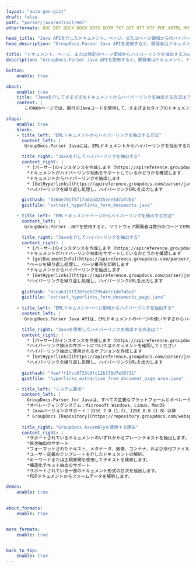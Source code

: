 ```yaml
---
layout: "auto-gen-gist"
draft: false
path: "parser/java/extract/eml"
otherformats: DOC DOT DOCX DOCM DOTX DOTM TXT ODT OTT RTF PDF XHTML MHTML MD XML EPUB FB2 CHM XLS XLT XLSX XLSM XLSB XLTX XLTM ODS CSV OTS XLA XLAM PPT PPTX  PPS POT PPSX PPTM POTX PPSM ODP OTP PST OST EMLX MSG ONE 

head_title: "Java APIを介したドキュメント、ページ、またはページ領域からのハイパーリンクの抽出"
head_description: "GroupDocs.Parser Java APIを使用すると、開発者はドキュメント、ドキュメントのページ、またはExcel、PowerPoint、PDF、Outlookなどの特定のページ領域からハイパーリンクを抽出できます。"

title: "ドキュメント、ページ、または特定のページ領域からハイパーリンクを抽出するJava API "
description: "GroupDocs.Parser Java APIを使用すると、開発者はドキュメント、ドキュメントのページ、または特定のページからハイパーリンクを簡単に抽出できます。PDF、DOCX、PPTX、EML、MSG、XLS、XLSX、CSV、RTF、EPUBなどの領域."

button:
    enable: true

about:
    enable: true
    title: "Javaを介してさまざまなドキュメントからハイパーリンクを抽出する方法は？"
    content: |
       このWebページでは、数行のJavaコードを使用して、さまざまなタイプのドキュメント、ドキュメントのページ、またはページの特定の領域からハイパーリンクを解析および抽出する方法について説明します。ハイパーリンクは、ページ間またはWebサイト間を移動するのに非常に便利であり、ドキュメント全体またはドキュメント内の特定の部分、グラフィック、サウンド、電子メールアドレスなどを指すことができます。 GroupDocs.Parser for Javaは、ソフトウェア開発者がドキュメントを解析し、独自のJavaアプリケーション内のさまざまな人気のあるドキュメントからテキストやメタデータを抽出できるようにする非常に強力なAPIです。 PDF、電子メール、電子ブック、Microsoft Office形式（Word（DOC、DOCX）、PowerPoint（PPT、PPTX）、Excel（XLS、XLSX）、LibreOffice形式）などのさまざまなドキュメントタイプからテキストとハイパーリンクを抽出するためのいくつかの高度な機能が含まれていますなどなど。

steps:
    enable: true
    block:
    - title_left: "EMLドキュメントからハイパーリンクを抽出する方法"
      content_left: |
       GroupDocs.Parser Javaには、EMLドキュメントからハイパーリンクを抽出するための機能が含まれています。次のJavaコード例は、EMLドキュメントからハイパーリンクを抽出する方法を示しています。 

      title_right: "Javaを介してハイパーリンクを抽出する"
      content_right: |
        * [パーサー]のインスタンスを作成します（https://apireference.groupdocs.com/parser/java/com.groupdocs.parser/Parser） 
        *ドキュメントがハイパーリンク抽出をサポートしているかどうかを確認します
        *ドキュメントからハイパーリンクを抽出します
        * [GetHyperlinks](https://apireference.groupdocs.com/parser/java/com.groupdocs.parser/Parser#getHyperlinks（）)メソッドを呼び出して、ドキュメント全体からすべてのハイパーリンクを抽出します。
        *ハイパーリンクを繰り返し処理し、ハイパーリンクURLを出力します

      gisthash: "036de701f5f17a02dd2353ee547afd5b"
      gistfile: "extract_hyperlinks_form_documents.java"

    - title_left: "EMLドキュメントページからハイパーリンクを抽出する方法"
      content_left: |
       GroupDocs.Parser .NETを使用すると、ソフトウェア開発者は数行のコードでEMLドキュメントからハイパーリンクを抽出できます。以下のC＃.NETコードは、EMLドキュメント内のハイパーリンクの抽出を示しています。 

      title_right: "Javaを介してハイパーリンクを抽出する"
      content_right: |
        * [パーサー]のインスタンスを作成します（https://apireference.groupdocs.com/parser/java/com.groupdocs.parser/Parser） 
        *ドキュメントがハイパーリンク抽出をサポートしているかどうかを確認します
        * [getDocumentInfo](https://apireference.groupdocs.com/parser/java/com.groupdocs.parser/Parser#getDocumentInfo())メソッドを呼び出してドキュメント情報を取得します。
        *ページを繰り返し処理し、ページ番号を印刷します
        *ドキュメントからハイパーリンクを抽出します
        * [GetHyperlinks](https://apireference.groupdocs.com/parser/java/com.groupdocs.parser/Parser#getHyperlinks（）)メソッドを呼び出して、ドキュメント全体からすべてのハイパーリンクを抽出します。
        *ハイパーリンクを繰り返し処理し、ハイパーリンクURLを出力します
     
      gisthash: "bcca6319f2287edb7295443c1def46ee"
      gistfile: "extract_hyperlinks_form_documents_page.java"
      
    - title_left: "EMLドキュメントページ領域からハイパーリンクを抽出する"
      content_left: |
       GroupDocs.Parser Java APIは、EMLドキュメントのページの使いやすさからハイパーリンクを抽出するための完全なサポートを提供しています。次のJavaコードは、プログラマーが独自のJavaアプリケーション内のEMLドキュメントページ領域からハイパーリンクを抽出する方法を示しています。

      title_right: "Javaを使用してハイパーリンクを抽出する方法は？"
      content_right: |
        * [パーサー]のインスタンスを作成します（https://apireference.groupdocs.com/parser/java/com.groupdocs.parser/Parser） 
        *ハイパーリンク抽出のサポートについてはドキュメントを確認してください
        *ハイパーリンク抽出に使用されるオプションを作成します
        * [GetHyperlinks](https://apireference.groupdocs.com/parser/java/com.groupdocs.parser/Parser#getHyperlinks（）)メソッドを呼び出して、ドキュメント全体からすべてのハイパーリンクを抽出します。
        *ハイパーリンクを繰り返し処理し、ハイパーリンクURLを出力します
     
      gisthash: "4aefff1fcc6733c0fc12b736d7e36711"
      gistfile: "hyperlinks_extraction_from_document_page_area.java"

    - title_left: "システム要求"
      content_left: |
        GroupDocs.Parser for Javaは、すべての主要なプラットフォームとオペレーティングシステムでサポートされています。 Microsoft Word、Excel、PowerPoint、Outlook、OpenOffice、その他50以上の形式でドキュメントを生成できます。完全なシステム要件ガイドについては、以下のコードを実行する前にシステム要件にアクセスしてください。システムに次の前提条件がインストールされていることを確認してください。
        *オペレーティングシステム：Microsoft Windows、Linux、MacOS
        * Javaバージョンのサポート：J2SE 7.0（1.7）、J2SE 8.0（1.8）以降
        * GroupDocs [Repository](https://repository.groupdocs.com/webapp/#/artifacts/browse/tree/General/repo/com/groupdocs/groupdocs-parser)から最新バージョンのGroupDocs.AssemblyJavaAPIを入手します。
        
      title_right: "GroupDocs.Assemblyを使用する理由"
      content_right: |
        *サポートされているドキュメントのいずれかからプレーンテキストを抽出します。
        *目次抽出のサポート
        *フォーマットされたテキスト、メタデータ、画像、コンテナ、および添付ファイルを抽出します。
        *ユーザー定義のテンプレートを介したドキュメントの解析。
        *キーワードまたは正規表現を使用してテキストを検索します。 
        *構造化テキスト抽出のサポート
        *サポートされている一部のドキュメント形式の目次を抽出します。
        *PDFドキュメントからフォームデータを解析します。

demos:
    enable: true
        

about_formats:
    enable: true


more_formats:
    enable: true


back_to_top:
    enable: true
---
```

